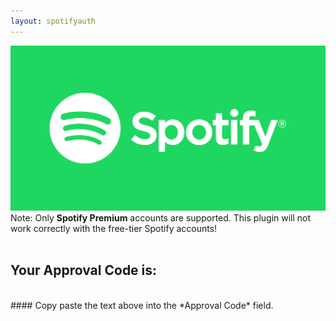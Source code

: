 ```yaml
---
layout: spotifyauth
---
```


<img src="/images/spotlogo.png" class="logo"/>  
<div class="warningDiv"> Note: Only <b>Spotify Premium</b> accounts are supported. This plugin will not work correctly with the free-tier Spotify accounts!</div>
<div class="clearFloat">&nbsp;</div>

## Your Approval Code is:

<div class="approvalDiv">
<span id="approvalCode"></span>
</div>
<br/>
#### Copy paste the text above into the *Approval Code* field.
